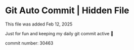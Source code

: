 # Git Auto Commit | Hidden File

This file was added Feb 12, 2025

Just for fun and keeping my daily git commit active 🤪

commit number: 30463
